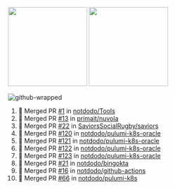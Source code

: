 <a href="https://github.com/notdodo"><img src="https://github-readme-stats.vercel.app/api?username=notdodo&count_private=true&theme=dark" height="180" /></a> <a href="https://github.com/notdodo"><img src="https://github-readme-stats.vercel.app/api/top-langs/?username=notdodo&langs_count=8&theme=dark&hide=tex,java,html,css&layout=compact" height="180" /></a>

![github-wrapped](https://github.com/notdodo/notdodo/assets/6991986/fb310ed4-7b6b-48dd-a447-4c85e6000edb)

<!--START_SECTION:activity-->
1. 🎉 Merged PR [#1](https://github.com/notdodo/Tools/pull/1) in [notdodo/Tools](https://github.com/notdodo/Tools)
2. 🎉 Merged PR [#13](https://github.com/primait/nuvola/pull/13) in [primait/nuvola](https://github.com/primait/nuvola)
3. 🎉 Merged PR [#22](https://github.com/SaviorsSocialRugby/saviors/pull/22) in [SaviorsSocialRugby/saviors](https://github.com/SaviorsSocialRugby/saviors)
4. 🎉 Merged PR [#120](https://github.com/notdodo/pulumi-k8s-oracle/pull/120) in [notdodo/pulumi-k8s-oracle](https://github.com/notdodo/pulumi-k8s-oracle)
5. 🎉 Merged PR [#121](https://github.com/notdodo/pulumi-k8s-oracle/pull/121) in [notdodo/pulumi-k8s-oracle](https://github.com/notdodo/pulumi-k8s-oracle)
6. 🎉 Merged PR [#122](https://github.com/notdodo/pulumi-k8s-oracle/pull/122) in [notdodo/pulumi-k8s-oracle](https://github.com/notdodo/pulumi-k8s-oracle)
7. 🎉 Merged PR [#123](https://github.com/notdodo/pulumi-k8s-oracle/pull/123) in [notdodo/pulumi-k8s-oracle](https://github.com/notdodo/pulumi-k8s-oracle)
8. 🎉 Merged PR [#21](https://github.com/notdodo/bingokta/pull/21) in [notdodo/bingokta](https://github.com/notdodo/bingokta)
9. 🎉 Merged PR [#16](https://github.com/notdodo/github-actions/pull/16) in [notdodo/github-actions](https://github.com/notdodo/github-actions)
10. 🎉 Merged PR [#66](https://github.com/notdodo/pulumi-k8s/pull/66) in [notdodo/pulumi-k8s](https://github.com/notdodo/pulumi-k8s)
<!--END_SECTION:activity-->
